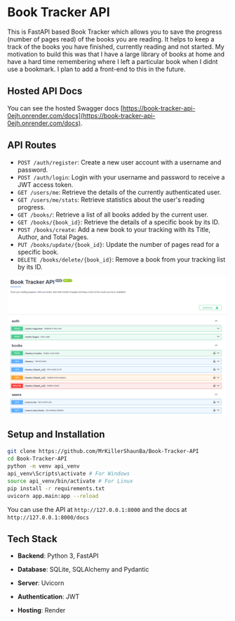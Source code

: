 # Book Tracker API

This is FastAPI based Book Tracker which allows you to save the progress (number of pages read) of the books you are reading. It helps to keep a track of the books you have finished, currently reading and not started. My motivation to build this was that I have a large library of books at home and have a hard time remembering where I left a particular book when I didnt use a bookmark. I plan to add a front-end to this in the future.

## Hosted API Docs

You can see the hosted Swagger docs [https://book-tracker-api-0ejh.onrender.com/docs](https://book-tracker-api-0ejh.onrender.com/docs).

## API Routes
* `POST /auth/register`: Create a new user account with a username and password.
* `POST /auth/login`: Login with your username and password to receive a JWT access token.
* `GET /users/me`: Retrieve the details of the currently authenticated user.
* `GET /users/me/stats`: Retrieve statistics about the user's reading progress.
* `GET /books/`: Retrieve a list of all books added by the current user.
* `GET /books/{book_id}`: Retrieve the details of a specific book by its ID.
* `POST /books/create`: Add a new book to your tracking with its Title, Author, and Total Pages.
* `PUT /books/update/{book_id}`: Update the number of pages read for a specific book.
* `DELETE /books/delete/{book_id}`: Remove a book from your tracking list by its ID.

![ss](/assets/ss.png)

## Setup and Installation

```bash
git clone https://github.com/MrKillerShaunBa/Book-Tracker-API
cd Book-Tracker-API
python -m venv api_venv
api_venv\Scripts\activate # For Windows
source api_venv/bin/activate # For Linux 
pip install -r requirements.txt
uvicorn app.main:app --reload
```
You can use the API at `http://127.0.0.1:8000` and the docs at `http://127.0.0.1:8000/docs`

## Tech Stack

* **Backend**: Python 3, FastAPI
* **Database**: SQLite, SQLAlchemy and Pydantic
* **Server**: Uvicorn
* **Authentication**: JWT

* **Hosting**: Render




